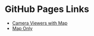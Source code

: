 # GitHub Pages Links
- [Camera Viewers with Map](https://r5fire.github.io/r5maps/FireCams.html)
- [Map Only](https://r5fire.github.io/r5maps/FireMapOnly.html)
